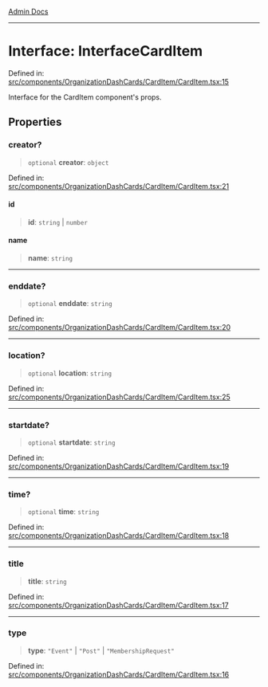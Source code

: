 [Admin Docs](/)

***

# Interface: InterfaceCardItem

Defined in: [src/components/OrganizationDashCards/CardItem/CardItem.tsx:15](https://github.com/PalisadoesFoundation/talawa-admin/blob/main/src/components/OrganizationDashCards/CardItem/CardItem.tsx#L15)

Interface for the CardItem component's props.

## Properties

### creator?

> `optional` **creator**: `object`

Defined in: [src/components/OrganizationDashCards/CardItem/CardItem.tsx:21](https://github.com/PalisadoesFoundation/talawa-admin/blob/main/src/components/OrganizationDashCards/CardItem/CardItem.tsx#L21)

#### id

> **id**: `string` \| `number`

#### name

> **name**: `string`

***

### enddate?

> `optional` **enddate**: `string`

Defined in: [src/components/OrganizationDashCards/CardItem/CardItem.tsx:20](https://github.com/PalisadoesFoundation/talawa-admin/blob/main/src/components/OrganizationDashCards/CardItem/CardItem.tsx#L20)

***

### location?

> `optional` **location**: `string`

Defined in: [src/components/OrganizationDashCards/CardItem/CardItem.tsx:25](https://github.com/PalisadoesFoundation/talawa-admin/blob/main/src/components/OrganizationDashCards/CardItem/CardItem.tsx#L25)

***

### startdate?

> `optional` **startdate**: `string`

Defined in: [src/components/OrganizationDashCards/CardItem/CardItem.tsx:19](https://github.com/PalisadoesFoundation/talawa-admin/blob/main/src/components/OrganizationDashCards/CardItem/CardItem.tsx#L19)

***

### time?

> `optional` **time**: `string`

Defined in: [src/components/OrganizationDashCards/CardItem/CardItem.tsx:18](https://github.com/PalisadoesFoundation/talawa-admin/blob/main/src/components/OrganizationDashCards/CardItem/CardItem.tsx#L18)

***

### title

> **title**: `string`

Defined in: [src/components/OrganizationDashCards/CardItem/CardItem.tsx:17](https://github.com/PalisadoesFoundation/talawa-admin/blob/main/src/components/OrganizationDashCards/CardItem/CardItem.tsx#L17)

***

### type

> **type**: `"Event"` \| `"Post"` \| `"MembershipRequest"`

Defined in: [src/components/OrganizationDashCards/CardItem/CardItem.tsx:16](https://github.com/PalisadoesFoundation/talawa-admin/blob/main/src/components/OrganizationDashCards/CardItem/CardItem.tsx#L16)
